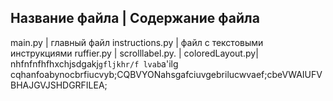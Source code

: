 Название файла  | Содержание файла
---------------------------------
main.py         | главный файл
instructions.py | файл с текстовыми инструкциями
ruffier.py      |
scrolllabel.py. |
coloredLayout.py|
nhfnfnfhfhxchjsdgakj`gfljkhr/f lvab`a'ilg cqhanfoabynocbrfiucvyb;CQBVYONahsgafciuvgebrilucwvaef;cbeVWAIUFVBHAJGVJSHDGRFILEA;
